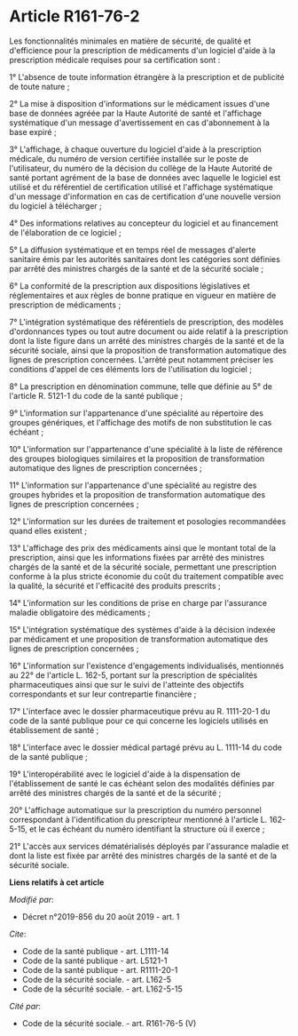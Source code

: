 # Article R161-76-2

Les fonctionnalités minimales en matière de sécurité, de qualité et d'efficience pour la prescription de médicaments d'un
logiciel d'aide à la prescription médicale requises pour sa certification sont : 

1° L'absence de toute information étrangère à la prescription et de publicité de toute nature ; 

2° La mise à disposition d'informations sur le médicament issues d'une base de données agréée par la Haute Autorité de santé
et l'affichage systématique d'un message d'avertissement en cas d'abonnement à la base expiré ; 

3° L'affichage, à chaque ouverture du logiciel d'aide à la prescription médicale, du numéro de version certifiée installée
sur le poste de l'utilisateur, du numéro de la décision du collège de la Haute Autorité de santé portant agrément de la base
de données avec laquelle le logiciel est utilisé et du référentiel de certification utilisé et l'affichage systématique d'un
message d'information en cas de certification d'une nouvelle version du logiciel à télécharger ; 

4° Des informations relatives au concepteur du logiciel et au financement de l'élaboration de ce logiciel ; 

5° La diffusion systématique et en temps réel de messages d'alerte sanitaire émis par les autorités sanitaires dont les
catégories sont définies par arrêté des ministres chargés de la santé et de la sécurité sociale ; 

6° La conformité de la prescription aux dispositions législatives et réglementaires et aux règles de bonne pratique en
vigueur en matière de prescription de médicaments ; 

7° L'intégration systématique des référentiels de prescription, des modèles d'ordonnances types ou tout autre document ou
aide relatif à la prescription dont la liste figure dans un arrêté des ministres chargés de la santé et de la sécurité
sociale, ainsi que la proposition de transformation automatique des lignes de prescription concernées. L'arrêté peut
notamment préciser les conditions d'appel de ces éléments lors de l'utilisation du logiciel ; 

8° La prescription en dénomination commune, telle que définie au 5° de l'article R. 5121-1 du code de la santé publique ; 

9° L'information sur l'appartenance d'une spécialité au répertoire des groupes génériques, et l'affichage des motifs de non
substitution le cas échéant ; 

10° L'information sur l'appartenance d'une spécialité à la liste de référence des groupes biologiques similaires et la
proposition de transformation automatique des lignes de prescription concernées ; 

11° L'information sur l'appartenance d'une spécialité au registre des groupes hybrides et la proposition de transformation
automatique des lignes de prescription concernées ; 

12° L'information sur les durées de traitement et posologies recommandées quand elles existent ; 

13° L'affichage des prix des médicaments ainsi que le montant total de la prescription, ainsi que les informations fixées par
arrêté des ministres chargés de la santé et de la sécurité sociale, permettant une prescription conforme à la plus stricte
économie du coût du traitement compatible avec la qualité, la sécurité et l'efficacité des produits prescrits ; 

14° L'information sur les conditions de prise en charge par l'assurance maladie obligatoire des médicaments ; 

15° L'intégration systématique des systèmes d'aide à la décision indexée par médicament et une proposition de transformation
automatique des lignes de prescription concernées ; 

16° L'information sur l'existence d'engagements individualisés, mentionnés au 22° de l'article L. 162-5, portant sur la
prescription de spécialités pharmaceutiques ainsi que sur le suivi de l'atteinte des objectifs correspondants et sur leur
contrepartie financière ; 

17° L'interface avec le dossier pharmaceutique prévu au R. 1111-20-1 du code de la santé publique pour ce qui concerne les
logiciels utilisés en établissement de santé ; 

18° L'interface avec le dossier médical partagé prévu au L. 1111-14 du code de la santé publique ; 

19° L'interopérabilité avec le logiciel d'aide à la dispensation de l'établissement de santé le cas échéant selon des
modalités définies par arrêté des ministres chargés de la santé et de la sécurité ; 

20° L'affichage automatique sur la prescription du numéro personnel correspondant à l'identification du prescripteur
mentionné à l'article L. 162-5-15, et le cas échéant du numéro identifiant la structure où il exerce ; 

21° L'accès aux services dématérialisés déployés par l'assurance maladie et dont la liste est fixée par arrêté des ministres
chargés de la santé et de la sécurité sociale.

**Liens relatifs à cet article**

_Modifié par_:

  - Décret n°2019-856 du 20 août 2019 - art. 1

_Cite_:

  - Code de la santé publique - art. L1111-14
  - Code de la santé publique - art. L5121-1
  - Code de la santé publique - art. R1111-20-1
  - Code de la sécurité sociale. - art. L162-5
  - Code de la sécurité sociale. - art. L162-5-15

_Cité par_:

  - Code de la sécurité sociale. - art. R161-76-5 (V)
